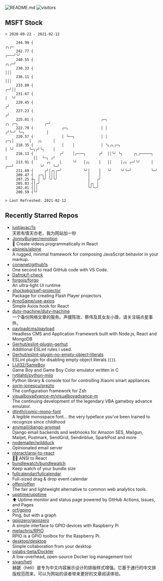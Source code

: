 ![README.md](https://github.com/Gerhut/Gerhut/workflows/README.md/badge.svg)
![visitors](https://visitors.vercel.app/Gerhut/Gerhut?token=8cf69d1f6813d272ef062726b6070c9be4ff72038cfe5a7ded7384a8da65d866)

## MSFT Stock

```
> 2020-09-22 - 2021-02-12

     244.99 ┤                                                                                               ╭╮╭─ 
     242.77 ┤                                                                                           ╭───╯╰╯  
     240.55 ┤                                                                                       ╭╮╭─╯        
     238.33 ┤                                                                                       │││          
     236.11 ┤                                                                                       │││          
     233.89 ┤                                                                                     ╭─╯││          
     231.67 ┤                                                                                     │  ╰╯          
     229.45 ┤                                                                                    ╭╯              
     227.23 ┤                                                                                   ╭╯               
     225.01 ┤                               ╭─╮                             ╭╮ ╭─╮            ╭─╯                
     222.79 ┤             ╭─╮               │ │                            ╭╯╰─╯ ╰─╮          │                  
     220.57 ┤             │ ╰──╮            │ │                         ╭─╮│       │   ╭╮     │                  
     218.35 ┤             │    │            │ ╰╮╭╮╭─╮                   │ ╰╯       ╰─╮╭╯╰╮    │                  
     216.13 ┤            ╭╯    │╭───╮      ╭╯  ││╰╯ ╰╮     ╭╮╭─────╮    │            ││  ╰─╮ ╭╯                  
     213.91 ┤      ╭╮    │     ╰╯   │╭╮    │   ││    │╭╮ ╭─╯╰╯     │ ╭──╯            ╰╯    ╰─╯                   
     211.69 ┤     ╭╯│╭╮╭─╯          ╰╯│    │   ╰╯    ╰╯╰─╯         ╰─╯                                           
     209.47 ┤  ╭─╮│ ││││              │    │                                                                     
     207.25 ┼╮ │ ╰╯ ╰╯╰╯              │   ╭╯                                                                     
     205.03 ┤│╭╯                      │╭╮ │                                                                      
     202.81 ┤││                       ╰╯╰─╯                                                                      
     200.59 ┤╰╯                                                                                                  

> Last Refreshed: 2021-02-12
```

## Recently Starred Repos

- [justjavac/1s](https://github.com/justjavac/1s)  
  天若有情天亦老，我为网站加一秒
- [JonnyBurger/remotion](https://github.com/JonnyBurger/remotion)  
  🎥      Create videos programmatically in React
- [alpinejs/alpine](https://github.com/alpinejs/alpine)  
  A rugged, minimal framework for composing JavaScript behavior in your markup.
- [conwnet/github1s](https://github.com/conwnet/github1s)  
  One second to read GitHub code with VS Code.
- [Dafrok/f-check](https://github.com/Dafrok/f-check)  
- [forgojs/forgo](https://github.com/forgojs/forgo)  
  An ultra-light UI runtime
- [shockpkg/swf-projector](https://github.com/shockpkg/swf-projector)  
  Package for creating Flash Player projectors
- [ArnoSaine/use-axios](https://github.com/ArnoSaine/use-axios)  
  Simple Axios hook for React
- [duty-machine/duty-machine](https://github.com/duty-machine/duty-machine)  
  一个备份网络文章的服务。声援陈玫、蔡伟及其女友小唐，请关注端点星事件。
- [payloadcms/payload](https://github.com/payloadcms/payload)  
  Headless CMS and Application Framework built with Node.js, React and MongoDB
- [Gerhut/eslint-plugin-gerhut](https://github.com/Gerhut/eslint-plugin-gerhut)  
  Additional ESLint rules I used.
- [Gerhut/eslint-plugin-no-empty-object-literals](https://github.com/Gerhut/eslint-plugin-no-empty-object-literals)  
  ESLint plugin for disabling empty object literals (`{}`).
- [LIJI32/SameBoy](https://github.com/LIJI32/SameBoy)  
  Game Boy and Game Boy Color emulator written in C
- [rytilahti/python-miio](https://github.com/rytilahti/python-miio)  
  Python library & console tool for controlling Xiaomi smart appliances
- [sorin-ionescu/prezto](https://github.com/sorin-ionescu/prezto)  
  The configuration framework for Zsh
- [visualboyadvance-m/visualboyadvance-m](https://github.com/visualboyadvance-m/visualboyadvance-m)  
  The continuing development of the legendary VBA gameboy advance emulator.
- [dtinth/comic-mono-font](https://github.com/dtinth/comic-mono-font)  
  A legible monospace font... the very typeface you’ve been trained to recognize since childhood
- [anymail/django-anymail](https://github.com/anymail/django-anymail)  
  Django email backends and webhooks for Amazon SES, Mailgun, Mailjet, Postmark, SendGrid, Sendinblue, SparkPost and more
- [nodemailer/wildduck](https://github.com/nodemailer/wildduck)  
  Opinionated email server
- [nteract/ansi-to-react](https://github.com/nteract/ansi-to-react)  
  :guardsman: ANSI to React
- [bundlewatch/bundlewatch](https://github.com/bundlewatch/bundlewatch)  
  Keep watch of your bundle size
- [fullcalendar/fullcalendar](https://github.com/fullcalendar/fullcalendar)  
  Full-sized drag & drop event calendar
- [offen/offen](https://github.com/offen/offen)  
  The fair and lightweight alternative to common web analytics tools. 
- [upptime/upptime](https://github.com/upptime/upptime)  
  ⬆️ Uptime monitor and status page powered by GitHub Actions, Issues, and Pages
- [orf/gping](https://github.com/orf/gping)  
  Ping, but with a graph
- [gpiozero/gpiozero](https://github.com/gpiozero/gpiozero)  
  A simple interface to GPIO devices with Raspberry Pi
- [metachris/RPIO](https://github.com/metachris/RPIO)  
  RPIO is a GPIO toolbox for the Raspberry Pi.
- [desktop/desktop](https://github.com/desktop/desktop)  
  Simple collaboration from your desktop
- [oslabs-beta/Dockter](https://github.com/oslabs-beta/Dockter)  
  A low-overhead, open-source Docker log management tool
- [sivan/heti](https://github.com/sivan/heti)  
  赫蹏（hètí）是专为中文内容展示设计的排版样式增强。它基于通行的中文排版规范而来，可以为网站的读者带来更好的文章阅读体验。
